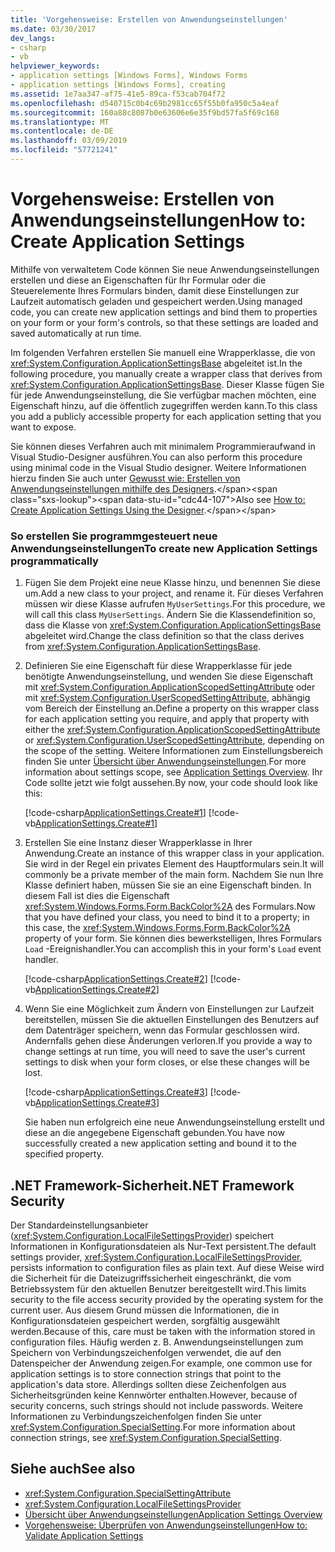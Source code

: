 ```yaml
---
title: 'Vorgehensweise: Erstellen von Anwendungseinstellungen'
ms.date: 03/30/2017
dev_langs:
- csharp
- vb
helpviewer_keywords:
- application settings [Windows Forms], Windows Forms
- application settings [Windows Forms], creating
ms.assetid: 1e7aa347-af75-41e5-89ca-f53cab704f72
ms.openlocfilehash: d540715c0b4c69b2981cc65f55b0fa950c5a4eaf
ms.sourcegitcommit: 160a88c8087b0e63606e6e35f9bd57fa5f69c168
ms.translationtype: MT
ms.contentlocale: de-DE
ms.lasthandoff: 03/09/2019
ms.locfileid: "57721241"
---
```

# <a name="how-to-create-application-settings"></a><span data-ttu-id="cdc44-102">Vorgehensweise: Erstellen von Anwendungseinstellungen</span><span class="sxs-lookup"><span data-stu-id="cdc44-102">How to: Create Application Settings</span></span>
<span data-ttu-id="cdc44-103">Mithilfe von verwaltetem Code können Sie neue Anwendungseinstellungen erstellen und diese an Eigenschaften für Ihr Formular oder die Steuerelemente Ihres Formulars binden, damit diese Einstellungen zur Laufzeit automatisch geladen und gespeichert werden.</span><span class="sxs-lookup"><span data-stu-id="cdc44-103">Using managed code, you can create new application settings and bind them to properties on your form or your form's controls, so that these settings are loaded and saved automatically at run time.</span></span>  
  
 <span data-ttu-id="cdc44-104">Im folgenden Verfahren erstellen Sie manuell eine Wrapperklasse, die von <xref:System.Configuration.ApplicationSettingsBase> abgeleitet ist.</span><span class="sxs-lookup"><span data-stu-id="cdc44-104">In the following procedure, you manually create a wrapper class that derives from <xref:System.Configuration.ApplicationSettingsBase>.</span></span> <span data-ttu-id="cdc44-105">Dieser Klasse fügen Sie für jede Anwendungseinstellung, die Sie verfügbar machen möchten, eine Eigenschaft hinzu, auf die öffentlich zugegriffen werden kann.</span><span class="sxs-lookup"><span data-stu-id="cdc44-105">To this class you add a publicly accessible property for each application setting that you want to expose.</span></span>  
  
 <span data-ttu-id="cdc44-106">Sie können dieses Verfahren auch mit minimalem Programmieraufwand in Visual Studio-Designer ausführen.</span><span class="sxs-lookup"><span data-stu-id="cdc44-106">You can also perform this procedure using minimal code in the Visual Studio designer.</span></span>  <span data-ttu-id="cdc44-107">Weitere Informationen hierzu finden Sie auch unter [Gewusst wie: Erstellen von Anwendungseinstellungen mithilfe des Designers](https://docs.microsoft.com/previous-versions/visualstudio/visual-studio-2010/wabtadw6(v=vs.100)).</span><span class="sxs-lookup"><span data-stu-id="cdc44-107">Also see [How to: Create Application Settings Using the Designer](https://docs.microsoft.com/previous-versions/visualstudio/visual-studio-2010/wabtadw6(v=vs.100)).</span></span>  
  
### <a name="to-create-new-application-settings-programmatically"></a><span data-ttu-id="cdc44-108">So erstellen Sie programmgesteuert neue Anwendungseinstellungen</span><span class="sxs-lookup"><span data-stu-id="cdc44-108">To create new Application Settings programmatically</span></span>  
  
1.  <span data-ttu-id="cdc44-109">Fügen Sie dem Projekt eine neue Klasse hinzu, und benennen Sie diese um.</span><span class="sxs-lookup"><span data-stu-id="cdc44-109">Add a new class to your project, and rename it.</span></span> <span data-ttu-id="cdc44-110">Für dieses Verfahren müssen wir diese Klasse aufrufen `MyUserSettings`.</span><span class="sxs-lookup"><span data-stu-id="cdc44-110">For this procedure, we will call this class `MyUserSettings`.</span></span> <span data-ttu-id="cdc44-111">Ändern Sie die Klassendefinition so, dass die Klasse von <xref:System.Configuration.ApplicationSettingsBase> abgeleitet wird.</span><span class="sxs-lookup"><span data-stu-id="cdc44-111">Change the class definition so that the class derives from <xref:System.Configuration.ApplicationSettingsBase>.</span></span>  
  
2.  <span data-ttu-id="cdc44-112">Definieren Sie eine Eigenschaft für diese Wrapperklasse für jede benötigte Anwendungseinstellung, und wenden Sie diese Eigenschaft mit <xref:System.Configuration.ApplicationScopedSettingAttribute> oder mit <xref:System.Configuration.UserScopedSettingAttribute>, abhängig vom Bereich der Einstellung an.</span><span class="sxs-lookup"><span data-stu-id="cdc44-112">Define a property on this wrapper class for each application setting you require, and apply that property with either the <xref:System.Configuration.ApplicationScopedSettingAttribute> or <xref:System.Configuration.UserScopedSettingAttribute>, depending on the scope of the setting.</span></span> <span data-ttu-id="cdc44-113">Weitere Informationen zum Einstellungsbereich finden Sie unter [Übersicht über Anwendungseinstellungen](application-settings-overview.md).</span><span class="sxs-lookup"><span data-stu-id="cdc44-113">For more information about settings scope, see [Application Settings Overview](application-settings-overview.md).</span></span> <span data-ttu-id="cdc44-114">Ihr Code sollte jetzt wie folgt aussehen.</span><span class="sxs-lookup"><span data-stu-id="cdc44-114">By now, your code should look like this:</span></span>  
  
     [!code-csharp[ApplicationSettings.Create#1](~/samples/snippets/csharp/VS_Snippets_Winforms/ApplicationSettings.Create/CS/MyAppSettings.cs#1)]
     [!code-vb[ApplicationSettings.Create#1](~/samples/snippets/visualbasic/VS_Snippets_Winforms/ApplicationSettings.Create/VB/MyAppSettings.vb#1)]  
  
3.  <span data-ttu-id="cdc44-115">Erstellen Sie eine Instanz dieser Wrapperklasse in Ihrer Anwendung.</span><span class="sxs-lookup"><span data-stu-id="cdc44-115">Create an instance of this wrapper class in your application.</span></span> <span data-ttu-id="cdc44-116">Sie wird in der Regel ein privates Element des Hauptformulars sein.</span><span class="sxs-lookup"><span data-stu-id="cdc44-116">It will commonly be a private member of the main form.</span></span> <span data-ttu-id="cdc44-117">Nachdem Sie nun Ihre Klasse definiert haben, müssen Sie sie an eine Eigenschaft binden. In diesem Fall ist dies die Eigenschaft <xref:System.Windows.Forms.Form.BackColor%2A> des Formulars.</span><span class="sxs-lookup"><span data-stu-id="cdc44-117">Now that you have defined your class, you need to bind it to a property; in this case, the <xref:System.Windows.Forms.Form.BackColor%2A> property of your form.</span></span> <span data-ttu-id="cdc44-118">Sie können dies bewerkstelligen, Ihres Formulars `Load` -Ereignishandler.</span><span class="sxs-lookup"><span data-stu-id="cdc44-118">You can accomplish this in your form's `Load` event handler.</span></span>  
  
     [!code-csharp[ApplicationSettings.Create#2](~/samples/snippets/csharp/VS_Snippets_Winforms/ApplicationSettings.Create/CS/Form1.cs#2)]
     [!code-vb[ApplicationSettings.Create#2](~/samples/snippets/visualbasic/VS_Snippets_Winforms/ApplicationSettings.Create/VB/Form1.vb#2)]  
  
4.  <span data-ttu-id="cdc44-119">Wenn Sie eine Möglichkeit zum Ändern von Einstellungen zur Laufzeit bereitstellen, müssen Sie die aktuellen Einstellungen des Benutzers auf dem Datenträger speichern, wenn das Formular geschlossen wird. Andernfalls gehen diese Änderungen verloren.</span><span class="sxs-lookup"><span data-stu-id="cdc44-119">If you provide a way to change settings at run time, you will need to save the user's current settings to disk when your form closes, or else these changes will be lost.</span></span>  
  
     [!code-csharp[ApplicationSettings.Create#3](~/samples/snippets/csharp/VS_Snippets_Winforms/ApplicationSettings.Create/CS/Form1.cs#3)]
     [!code-vb[ApplicationSettings.Create#3](~/samples/snippets/visualbasic/VS_Snippets_Winforms/ApplicationSettings.Create/VB/Form1.vb#3)]  
  
     <span data-ttu-id="cdc44-120">Sie haben nun erfolgreich eine neue Anwendungseinstellung erstellt und diese an die angegebene Eigenschaft gebunden.</span><span class="sxs-lookup"><span data-stu-id="cdc44-120">You have now successfully created a new application setting and bound it to the specified property.</span></span>  
  
## <a name="net-framework-security"></a><span data-ttu-id="cdc44-121">.NET Framework-Sicherheit</span><span class="sxs-lookup"><span data-stu-id="cdc44-121">.NET Framework Security</span></span>  
 <span data-ttu-id="cdc44-122">Der Standardeinstellungsanbieter (<xref:System.Configuration.LocalFileSettingsProvider>) speichert Informationen in Konfigurationsdateien als Nur-Text persistent.</span><span class="sxs-lookup"><span data-stu-id="cdc44-122">The default settings provider, <xref:System.Configuration.LocalFileSettingsProvider>, persists information to configuration files as plain text.</span></span> <span data-ttu-id="cdc44-123">Auf diese Weise wird die Sicherheit für die Dateizugriffssicherheit eingeschränkt, die vom Betriebssystem für den aktuellen Benutzer bereitgestellt wird.</span><span class="sxs-lookup"><span data-stu-id="cdc44-123">This limits security to the file access security provided by the operating system for the current user.</span></span> <span data-ttu-id="cdc44-124">Aus diesem Grund müssen die Informationen, die in Konfigurationsdateien gespeichert werden, sorgfältig ausgewählt werden.</span><span class="sxs-lookup"><span data-stu-id="cdc44-124">Because of this, care must be taken with the information stored in configuration files.</span></span> <span data-ttu-id="cdc44-125">Häufig werden z. B. Anwendungseinstellungen zum Speichern von Verbindungszeichenfolgen verwendet, die auf den Datenspeicher der Anwendung zeigen.</span><span class="sxs-lookup"><span data-stu-id="cdc44-125">For example, one common use for application settings is to store connection strings that point to the application's data store.</span></span> <span data-ttu-id="cdc44-126">Allerdings sollten diese Zeichenfolgen aus Sicherheitsgründen keine Kennwörter enthalten.</span><span class="sxs-lookup"><span data-stu-id="cdc44-126">However, because of security concerns, such strings should not include passwords.</span></span> <span data-ttu-id="cdc44-127">Weitere Informationen zu Verbindungszeichenfolgen finden Sie unter <xref:System.Configuration.SpecialSetting>.</span><span class="sxs-lookup"><span data-stu-id="cdc44-127">For more information about connection strings, see <xref:System.Configuration.SpecialSetting>.</span></span>  
  
## <a name="see-also"></a><span data-ttu-id="cdc44-128">Siehe auch</span><span class="sxs-lookup"><span data-stu-id="cdc44-128">See also</span></span>
- <xref:System.Configuration.SpecialSettingAttribute>
- <xref:System.Configuration.LocalFileSettingsProvider>
- [<span data-ttu-id="cdc44-129">Übersicht über Anwendungseinstellungen</span><span class="sxs-lookup"><span data-stu-id="cdc44-129">Application Settings Overview</span></span>](application-settings-overview.md)
- [<span data-ttu-id="cdc44-130">Vorgehensweise: Überprüfen von Anwendungseinstellungen</span><span class="sxs-lookup"><span data-stu-id="cdc44-130">How to: Validate Application Settings</span></span>](how-to-validate-application-settings.md)
